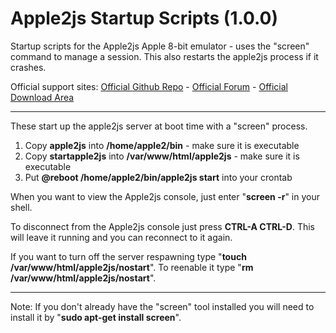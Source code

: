 # Apple2js Startup Scripts (1.0.0)
Startup scripts for the Apple2js Apple 8-bit emulator - uses the "screen" command to manage a session. This also restarts the apple2js process if it crashes.

Official support sites: [Official Github Repo](https://github.com/fstltna/Apple2js-Startup) - [Official Forum](https://appleii.retro-os.live/index.php/forum/our-apple-e-web-emulator-tools)  - [Official Download Area](https://appleii.retro-os.live/index.php/downloads/category/23-our-server-tools)

---
These start up the apple2js server at boot time with a "screen" process.

1. Copy **apple2js** into **/home/apple2/bin** - make sure it is executable
2. Copy **startapple2js** into **/var/www/html/apple2js** - make sure it is executable
4. Put **@reboot /home/apple2/bin/apple2js start** into your crontab

When you want to view the Apple2js console, just enter "**screen -r**" in your shell.

To disconnect from the Apple2js console just press **CTRL-A CTRL-D**. This will leave it running and you can reconnect to it again.

If you want to turn off the server respawning type "**touch /var/www/html/apple2js/nostart**". To reenable it type "**rm /var/www/html/apple2js/nostart**".

---
Note: If you don't already have the "screen" tool installed you will need to install it by "**sudo apt-get install screen**".
